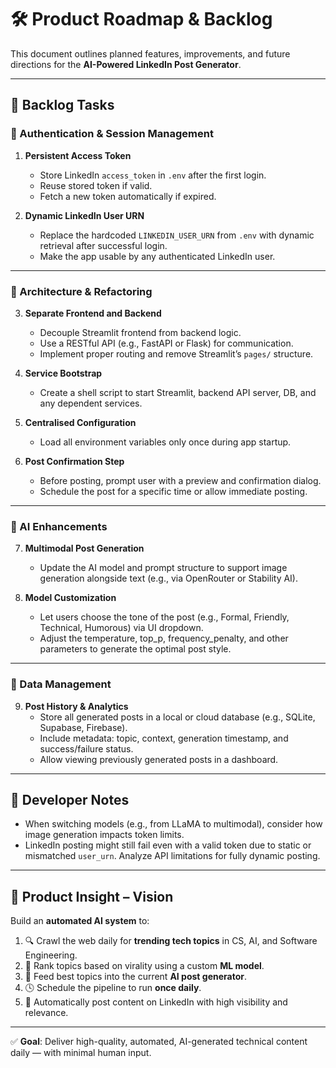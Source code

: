 # 🛠 Product Roadmap & Backlog

This document outlines planned features, improvements, and future directions for the **AI-Powered LinkedIn Post Generator**.

---

## 📌 Backlog Tasks

### 🔐 Authentication & Session Management

1. **Persistent Access Token**
   - Store LinkedIn `access_token` in `.env` after the first login.
   - Reuse stored token if valid.
   - Fetch a new token automatically if expired.

2. **Dynamic LinkedIn User URN**
   - Replace the hardcoded `LINKEDIN_USER_URN` from `.env` with dynamic retrieval after successful login.
   - Make the app usable by any authenticated LinkedIn user.

---

### 🧱 Architecture & Refactoring

3. **Separate Frontend and Backend**
   - Decouple Streamlit frontend from backend logic.
   - Use a RESTful API (e.g., FastAPI or Flask) for communication.
   - Implement proper routing and remove Streamlit’s `pages/` structure.

4. **Service Bootstrap**
   - Create a shell script to start Streamlit, backend API server, DB, and any dependent services.

5. **Centralised Configuration**
   - Load all environment variables only once during app startup.

6. **Post Confirmation Step**
   - Before posting, prompt user with a preview and confirmation dialog.
   - Schedule the post for a specific time or allow immediate posting.

---

### 🧠 AI Enhancements

7. **Multimodal Post Generation**
   - Update the AI model and prompt structure to support image generation alongside text (e.g., via OpenRouter or Stability AI).

8. **Model Customization**
   - Let users choose the tone of the post (e.g., Formal, Friendly, Technical, Humorous) via UI dropdown.
   - Adjust the temperature, top_p, frequency_penalty, and other parameters to generate the optimal post style.

---

### 💾 Data Management

9. **Post History & Analytics**
   - Store all generated posts in a local or cloud database (e.g., SQLite, Supabase, Firebase).
   - Include metadata: topic, context, generation timestamp, and success/failure status.
   - Allow viewing previously generated posts in a dashboard.

---

## 🧪 Developer Notes

- When switching models (e.g., from LLaMA to multimodal), consider how image generation impacts token limits.
- LinkedIn posting might still fail even with a valid token due to static or mismatched `user_urn`. Analyze API limitations for fully dynamic posting.

---

## 🔮 Product Insight – Vision

Build an **automated AI system** to:

1. 🔍 Crawl the web daily for **trending tech topics** in CS, AI, and Software Engineering.
2. 🧠 Rank topics based on virality using a custom **ML model**.
3. 📝 Feed best topics into the current **AI post generator**.
4. 🕓 Schedule the pipeline to run **once daily**.
5. 🚀 Automatically post content on LinkedIn with high visibility and relevance.

---

✅ **Goal**: Deliver high-quality, automated, AI-generated technical content daily — with minimal human input.
